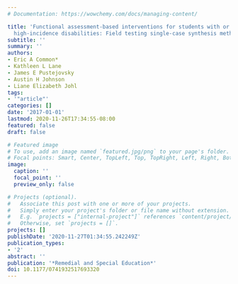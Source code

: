 ```yaml
---
# Documentation: https://wowchemy.com/docs/managing-content/

title: 'Functional assessment-based interventions for students with or at-risk for
  high-incidence disabilities: Field testing single-case synthesis methods'
subtitle: ''
summary: ''
authors:
- Eric A Common*
- Kathleen L Lane
- James E Pustejovsky
- Austin H Johnson
- Liane Elizabeth Johl
tags:
- '"article"'
categories: []
date: '2017-01-01'
lastmod: 2020-11-26T17:34:55-08:00
featured: false
draft: false

# Featured image
# To use, add an image named `featured.jpg/png` to your page's folder.
# Focal points: Smart, Center, TopLeft, Top, TopRight, Left, Right, BottomLeft, Bottom, BottomRight.
image:
  caption: ''
  focal_point: ''
  preview_only: false

# Projects (optional).
#   Associate this post with one or more of your projects.
#   Simply enter your project's folder or file name without extension.
#   E.g. `projects = ["internal-project"]` references `content/project/deep-learning/index.md`.
#   Otherwise, set `projects = []`.
projects: []
publishDate: '2020-11-27T01:34:55.242249Z'
publication_types:
- '2'
abstract: ''
publication: '*Remedial and Special Education*'
doi: 10.1177/0741932517693320
---
```

